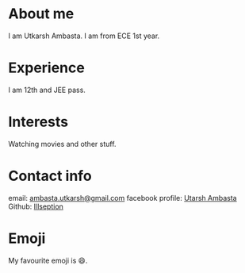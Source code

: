 # About me
I am Utkarsh Ambasta. I am from ECE 1st year.
# Experience
I am 12th and JEE pass.
# Interests
Watching movies and other stuff.
# Contact info
email: [ambasta.utkarsh@gmail.com](mailto:ambasta.utkarsh@gmail.com)
facebook profile: [Utarsh Ambasta](https://www.facebook.com/utkarsh.ambasta.37)
Github: [Illseption](https://www.github.com/illseption)
# Emoji
My favourite emoji is :smile:.
